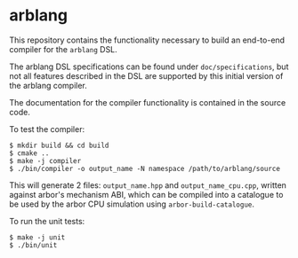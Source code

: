 # arblang

This repository contains the functionality necessary to build
an end-to-end compiler for the `arblang` DSL. 

The arblang DSL specifications can be found under `doc/specifications`, 
but not all features described in the DSL are supported by this initial 
version of the arblang compiler. 

The documentation for the compiler functionality is contained in the 
source code.

To test the compiler: 
```
$ mkdir build && cd build
$ cmake ..
$ make -j compiler
$ ./bin/compiler -o output_name -N namespace /path/to/arblang/source
```
This will generate 2 files: `output_name.hpp` and `output_name_cpu.cpp`, 
written against arbor's mechanism ABI, which can be compiled into a catalogue
to be used by the arbor CPU simulation using `arbor-build-catalogue`. 

To run the unit tests:
```
$ make -j unit
$ ./bin/unit
```